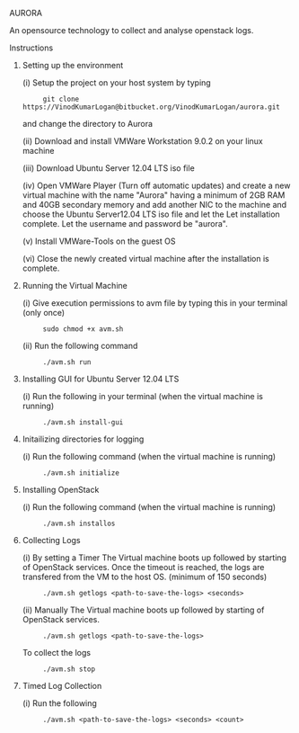 AURORA				

An opensource technology to collect and analyse openstack logs.

Instructions

1. Setting up the environment

	(i)	   Setup the project on your host system by typing

			git clone https://VinodKumarLogan@bitbucket.org/VinodKumarLogan/aurora.git

	and change the directory to Aurora

	(ii)   Download and install VMWare Workstation 9.0.2 on your linux machine

	(iii)  Download Ubuntu Server 12.04 LTS iso file

	(iv)   Open VMWare Player (Turn off automatic updates) and create a new virtual machine
	with the name "Aurora" having a minimum of 2GB RAM and 40GB secondary memory and add
	another NIC to the machine and choose the Ubuntu Server12.04 LTS iso file and let the Let 
	installation complete. Let the username and password be "aurora".

	(v)	   Install VMWare-Tools on the guest OS

	(vi)   Close the newly created virtual machine after the installation is complete.

2. Running the Virtual Machine

	(i)    Give execution permissions to avm file by typing this in your terminal
	(only once)
			
			sudo chmod +x avm.sh

	(ii)   Run the following command

			./avm.sh run  


3. Installing GUI for Ubuntu Server 12.04 LTS

	(i)    Run the following in your terminal (when the virtual machine is running)
			
			./avm.sh install-gui


4. Initailizing directories for logging

	(i)    Run the following command (when the virtual machine is running)

			./avm.sh initialize


5. Installing OpenStack
	
	(i)    Run the following command (when the virtual machine is running)

			./avm.sh installos

6. Collecting Logs
	
	(i)    By setting a Timer
			The Virtual machine boots up followed by starting of OpenStack services. 
			Once the timeout is reached, the logs are transfered from the VM to the 
			host OS. (minimum of 150 seconds)

			./avm.sh getlogs <path-to-save-the-logs> <seconds>

	(ii)   Manually
			The Virtual machine boots up followed by starting of OpenStack services.

			./avm.sh getlogs <path-to-save-the-logs>

	To collect the logs

			./avm.sh stop

7. Timed Log Collection
	
	(i)    Run the following

			./avm.sh <path-to-save-the-logs> <seconds> <count>